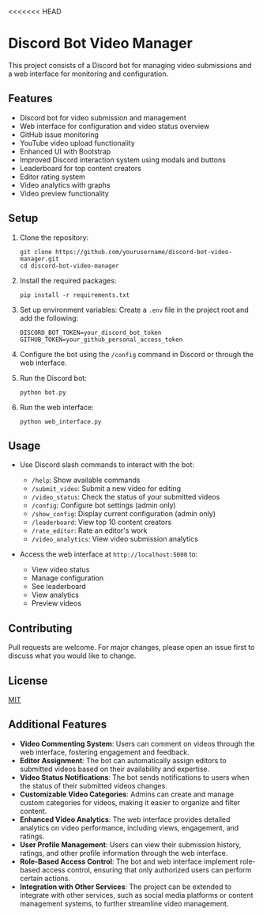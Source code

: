 <<<<<<< HEAD
# Discord Bot Video Manager

This project consists of a Discord bot for managing video submissions and a web interface for monitoring and configuration.

## Features

- Discord bot for video submission and management
- Web interface for configuration and video status overview
- GitHub issue monitoring
- YouTube video upload functionality
- Enhanced UI with Bootstrap
- Improved Discord interaction system using modals and buttons
- Leaderboard for top content creators
- Editor rating system
- Video analytics with graphs
- Video preview functionality

## Setup

1. Clone the repository:
   ```
   git clone https://github.com/yourusername/discord-bot-video-manager.git
   cd discord-bot-video-manager
   ```

2. Install the required packages:
   ```
   pip install -r requirements.txt
   ```

3. Set up environment variables:
   Create a `.env` file in the project root and add the following:
   ```
   DISCORD_BOT_TOKEN=your_discord_bot_token
   GITHUB_TOKEN=your_github_personal_access_token
   ```

4. Configure the bot using the `/config` command in Discord or through the web interface.

5. Run the Discord bot:
   ```
   python bot.py
   ```

6. Run the web interface:
   ```
   python web_interface.py
   ```

## Usage

- Use Discord slash commands to interact with the bot:
  - `/help`: Show available commands
  - `/submit_video`: Submit a new video for editing
  - `/video_status`: Check the status of your submitted videos
  - `/config`: Configure bot settings (admin only)
  - `/show_config`: Display current configuration (admin only)
  - `/leaderboard`: View top 10 content creators
  - `/rate_editor`: Rate an editor's work
  - `/video_analytics`: View video submission analytics

- Access the web interface at `http://localhost:5000` to:
  - View video status
  - Manage configuration
  - See leaderboard
  - View analytics
  - Preview videos

## Contributing

Pull requests are welcome. For major changes, please open an issue first to discuss what you would like to change.

## License

[MIT](https://choosealicense.com/licenses/mit/)

## Additional Features

- **Video Commenting System**: Users can comment on videos through the web interface, fostering engagement and feedback.
- **Editor Assignment**: The bot can automatically assign editors to submitted videos based on their availability and expertise.
- **Video Status Notifications**: The bot sends notifications to users when the status of their submitted videos changes.
- **Customizable Video Categories**: Admins can create and manage custom categories for videos, making it easier to organize and filter content.
- **Enhanced Video Analytics**: The web interface provides detailed analytics on video performance, including views, engagement, and ratings.
- **User Profile Management**: Users can view their submission history, ratings, and other profile information through the web interface.
- **Role-Based Access Control**: The bot and web interface implement role-based access control, ensuring that only authorized users can perform certain actions.
- **Integration with Other Services**: The project can be extended to integrate with other services, such as social media platforms or content management systems, to further streamline video management.

